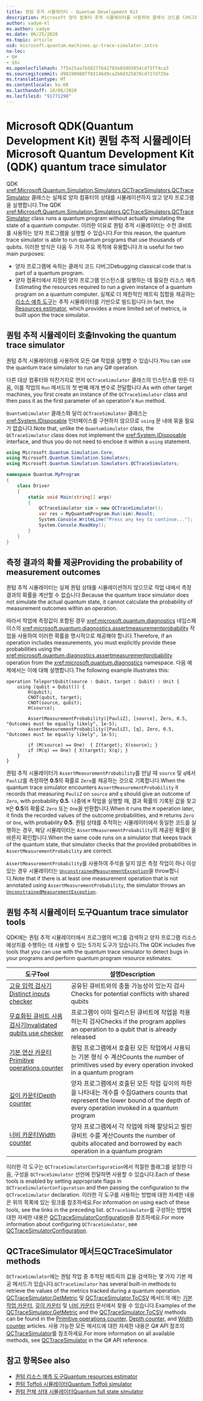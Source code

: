 ```yaml
---
title: 퀀텀 추적 시뮬레이터 - Quantum Development Kit
description: Microsoft 양자 컴퓨터 추적 시뮬레이터를 사용하여 클래식 코드를 디버그하고 Q# 프로그램의 리소스 요구 사항을 예측하는 방법을 알아봅니다.
author: vadym-kl
ms.author: vadym
ms.date: 06/25/2020
ms.topic: article
uid: microsoft.quantum.machines.qc-trace-simulator.intro
no-loc:
- Q#
- $$v
ms.openlocfilehash: 7f5e25aa7b58277642783e03d03854cd75ff4ca3
ms.sourcegitcommit: d98190988ff03146d9ca2b0d325870cd717d729a
ms.translationtype: HT
ms.contentlocale: ko-KR
ms.lasthandoff: 10/06/2020
ms.locfileid: "91771298"
---
```

# <a name="microsoft-quantum-development-kit-qdk-quantum-trace-simulator"></a><span data-ttu-id="98239-103">Microsoft QDK(Quantum Development Kit) 퀀텀 추적 시뮬레이터</span><span class="sxs-lookup"><span data-stu-id="98239-103">Microsoft Quantum Development Kit (QDK) quantum trace simulator</span></span>

<span data-ttu-id="98239-104">QDK <xref:Microsoft.Quantum.Simulation.Simulators.QCTraceSimulators.QCTraceSimulator> 클래스는 실제로 양자 컴퓨터의 상태를 시뮬레이션하지 않고 양자 프로그램을 실행합니다.</span><span class="sxs-lookup"><span data-stu-id="98239-104">The QDK <xref:Microsoft.Quantum.Simulation.Simulators.QCTraceSimulators.QCTraceSimulator> class runs a quantum program without actually simulating the state of a quantum computer.</span></span> <span data-ttu-id="98239-105">이러한 이유로 퀀텀 추적 시뮬레이터는 수천 큐비트를 사용하는 양자 프로그램을 실행할 수 있습니다.</span><span class="sxs-lookup"><span data-stu-id="98239-105">For this reason, the quantum trace simulator is able to run quantum programs that use thousands of qubits.</span></span>  <span data-ttu-id="98239-106">이러한 방식은 다음 두 가지 주요 목적에 유용합니다.</span><span class="sxs-lookup"><span data-stu-id="98239-106">It is useful for two main purposes:</span></span> 

* <span data-ttu-id="98239-107">양자 프로그램에 속하는 클래식 코드 디버그</span><span class="sxs-lookup"><span data-stu-id="98239-107">Debugging classical code that is part of a quantum program.</span></span> 
* <span data-ttu-id="98239-108">양자 컴퓨터에서 지정된 양자 프로그램 인스턴스를 실행하는 데 필요한 리소스 예측</span><span class="sxs-lookup"><span data-stu-id="98239-108">Estimating the resources required to run a given instance of a quantum program on a quantum computer.</span></span> <span data-ttu-id="98239-109">실제로 더 제한적인 메트릭 집합을 제공하는 [리소스 예측 도구](xref:microsoft.quantum.machines.resources-estimator)는 추적 시뮬레이터를 기반으로 빌드됩니다.</span><span class="sxs-lookup"><span data-stu-id="98239-109">In fact, the [Resources estimator](xref:microsoft.quantum.machines.resources-estimator), which provides a more limited set of metrics, is built upon the trace simulator.</span></span>

## <a name="invoking-the-quantum-trace-simulator"></a><span data-ttu-id="98239-110">퀀텀 추적 시뮬레이터 호출</span><span class="sxs-lookup"><span data-stu-id="98239-110">Invoking the quantum trace simulator</span></span>

<span data-ttu-id="98239-111">퀀텀 추적 시뮬레이터를 사용하여 모든 Q# 작업을 실행할 수 있습니다.</span><span class="sxs-lookup"><span data-stu-id="98239-111">You can use the quantum trace simulator to run any Q# operation.</span></span>

<span data-ttu-id="98239-112">다른 대상 컴퓨터와 마찬가지로 먼저 `QCTraceSimulator` 클래스의 인스턴스를 만든 다음, 이를 작업의 `Run` 메서드의 첫 번째 매개 변수로 전달합니다.</span><span class="sxs-lookup"><span data-stu-id="98239-112">As with other target machines, you first create an instance of the `QCTraceSimulator` class and then pass it as the first parameter of an operation's `Run` method.</span></span>

<span data-ttu-id="98239-113">`QuantumSimulator` 클래스와 달리 `QCTraceSimulator` 클래스는 <xref:System.IDisposable> 인터페이스를 구현하지 않으므로 `using` 문 내에 묶을 필요가 없습니다.</span><span class="sxs-lookup"><span data-stu-id="98239-113">Note that, unlike the `QuantumSimulator` class, the `QCTraceSimulator` class does not implement the <xref:System.IDisposable> interface, and thus you do not need to enclose it within a `using` statement.</span></span>

```csharp
using Microsoft.Quantum.Simulation.Core;
using Microsoft.Quantum.Simulation.Simulators;
using Microsoft.Quantum.Simulation.Simulators.QCTraceSimulators;

namespace Quantum.MyProgram
{
    class Driver
    {
        static void Main(string[] args)
        {
            QCTraceSimulator sim = new QCTraceSimulator();
            var res = MyQuantumProgram.Run(sim).Result;
            System.Console.WriteLine("Press any key to continue...");
            System.Console.ReadKey();
        }
    }
}
```

## <a name="providing-the-probability-of-measurement-outcomes"></a><span data-ttu-id="98239-114">측정 결과의 확률 제공</span><span class="sxs-lookup"><span data-stu-id="98239-114">Providing the probability of measurement outcomes</span></span>

<span data-ttu-id="98239-115">퀀텀 추적 시뮬레이터는 실제 퀀텀 상태를 시뮬레이션하지 않으므로 작업 내에서 측정 결과의 확률을 계산할 수 없습니다.</span><span class="sxs-lookup"><span data-stu-id="98239-115">Because the quantum trace simulator does not simulate the actual quantum state, it cannot calculate the probability of measurement outcomes within an operation.</span></span> 

<span data-ttu-id="98239-116">따라서 작업에 측정값이 포함된 경우 <xref:microsoft.quantum.diagnostics> 네임스페이스의 <xref:microsoft.quantum.diagnostics.assertmeasurementprobability> 작업을 사용하여 이러한 확률을 명시적으로 제공해야 합니다.</span><span class="sxs-lookup"><span data-stu-id="98239-116">Therefore, if an operation includes measurements, you must explicitly provide these probabilities using the <xref:microsoft.quantum.diagnostics.assertmeasurementprobability> operation from the <xref:microsoft.quantum.diagnostics> namespace.</span></span> <span data-ttu-id="98239-117">다음 예제에서는 이에 대해 설명합니다.</span><span class="sxs-lookup"><span data-stu-id="98239-117">The following example illustrates this:</span></span>

```qsharp
operation TeleportQubit(source : Qubit, target : Qubit) : Unit {
    using (qubit = Qubit()) {
        H(qubit);
        CNOT(qubit, target);
        CNOT(source, qubit);
        H(source);

        AssertMeasurementProbability([PauliZ], [source], Zero, 0.5, "Outcomes must be equally likely", 1e-5);
        AssertMeasurementProbability([PauliZ], [q], Zero, 0.5, "Outcomes must be equally likely", 1e-5);

        if (M(source) == One)  { Z(target); X(source); }
        if (M(q) == One) { X(target); X(q); }
    }
}
```

<span data-ttu-id="98239-118">퀀텀 추적 시뮬레이터가 `AssertMeasurementProbability`를 만날 때 `source` 및 `q`에서 `PauliZ`를 측정하면 **0.5**의 확률로 `Zero`를 제공하는 것으로 기록합니다.</span><span class="sxs-lookup"><span data-stu-id="98239-118">When the quantum trace simulator encounters `AssertMeasurementProbability` it records that measuring `PauliZ` on `source` and `q` should give an outcome of `Zero`, with probability **0.5**.</span></span> <span data-ttu-id="98239-119">나중에 `M` 작업을 실행할 때, 결과 확률의 기록된 값을 찾고 `M`은 **0.5**의 확률로 `Zero` 또는 `One`을 반환합니다.</span><span class="sxs-lookup"><span data-stu-id="98239-119">When it runs the `M` operation later, it finds the recorded values of the outcome probabilities, and `M` returns `Zero` or `One`, with probability **0.5**.</span></span> <span data-ttu-id="98239-120">퀀텀 상태를 추적하는 시뮬레이터에서 동일한 코드를 실행하는 경우, 해당 시뮬레이터는 `AssertMeasurementProbability`의 제공된 확률이 올바른지 확인합니다.</span><span class="sxs-lookup"><span data-stu-id="98239-120">When the same code runs on a simulator that keeps track of the quantum state, that simulator checks that the provided probabilities in `AssertMeasurementProbability` are correct.</span></span>

<span data-ttu-id="98239-121">`AssertMeasurementProbability`를 사용하여 주석을 달지 않은 측정 작업이 하나 이상 있는 경우 시뮬레이터는 [`UnconstrainedMeasurementException`](https://docs.microsoft.com/dotnet/api/microsoft.quantum.simulation.simulators.qctracesimulators.unconstrainedmeasurementexception)을 throw합니다.</span><span class="sxs-lookup"><span data-stu-id="98239-121">Note that if there is at least one measurement operation that is not annotated using `AssertMeasurementProbability`, the simulator throws an [`UnconstrainedMeasurementException`](https://docs.microsoft.com/dotnet/api/microsoft.quantum.simulation.simulators.qctracesimulators.unconstrainedmeasurementexception).</span></span>

## <a name="quantum-trace-simulator-tools"></a><span data-ttu-id="98239-122">퀀텀 추적 시뮬레이터 도구</span><span class="sxs-lookup"><span data-stu-id="98239-122">Quantum trace simulator tools</span></span>

<span data-ttu-id="98239-123">QDK에는 퀀텀 추적 시뮬레이터에서 프로그램의 버그를 검색하고 양자 프로그램 리소스 예상치를 수행하는 데 사용할 수 있는 5가지 도구가 있습니다.</span><span class="sxs-lookup"><span data-stu-id="98239-123">The QDK includes five tools that you can use with the quantum trace simulator to detect bugs in your programs and perform quantum program resource estimates:</span></span> 

|<span data-ttu-id="98239-124">도구</span><span class="sxs-lookup"><span data-stu-id="98239-124">Tool</span></span> | <span data-ttu-id="98239-125">설명</span><span class="sxs-lookup"><span data-stu-id="98239-125">Description</span></span> |
|-----| -----|
|[<span data-ttu-id="98239-126">고유 입력 검사기</span><span class="sxs-lookup"><span data-stu-id="98239-126">Distinct inputs checker</span></span>](xref:microsoft.quantum.machines.qc-trace-simulator.distinct-inputs) |<span data-ttu-id="98239-127">공유된 큐비트와의 충돌 가능성이 있는지 검사</span><span class="sxs-lookup"><span data-stu-id="98239-127">Checks for potential conflicts with shared qubits</span></span> |
|[<span data-ttu-id="98239-128">무효화된 큐비트 사용 검사기</span><span class="sxs-lookup"><span data-stu-id="98239-128">Invalidated qubits use checker</span></span>](xref:microsoft.quantum.machines.qc-trace-simulator.invalidated-qubits)  |<span data-ttu-id="98239-129">프로그램이 이미 릴리스된 큐비트에 작업을 적용하는지 검사</span><span class="sxs-lookup"><span data-stu-id="98239-129">Checks if the program applies an operation to a qubit that is already released</span></span> |
|[<span data-ttu-id="98239-130">기본 연산 카운터</span><span class="sxs-lookup"><span data-stu-id="98239-130">Primitive operations counter</span></span>](xref:microsoft.quantum.machines.qc-trace-simulator.primitive-counter)  | <span data-ttu-id="98239-131">퀀텀 프로그램에서 호출된 모든 작업에서 사용되는 기본 형식 수 계산</span><span class="sxs-lookup"><span data-stu-id="98239-131">Counts the number of primitives used by every operation invoked in a quantum program</span></span>  |
|[<span data-ttu-id="98239-132">깊이 카운터</span><span class="sxs-lookup"><span data-stu-id="98239-132">Depth counter</span></span>](xref:microsoft.quantum.machines.qc-trace-simulator.depth-counter)  |<span data-ttu-id="98239-133">양자 프로그램에서 호출된 모든 작업 깊이의 하한을 나타내는 개수를 수집</span><span class="sxs-lookup"><span data-stu-id="98239-133">Gathers counts that represent the lower bound of the depth of every operation invoked in a quantum program</span></span>   |
|[<span data-ttu-id="98239-134">너비 카운터</span><span class="sxs-lookup"><span data-stu-id="98239-134">Width counter</span></span>](xref:microsoft.quantum.machines.qc-trace-simulator.width-counter)  |<span data-ttu-id="98239-135">양자 프로그램에서 각 작업에 의해 할당되고 빌린 큐비트 수를 계산</span><span class="sxs-lookup"><span data-stu-id="98239-135">Counts the number of qubits allocated and borrowed by each operation in a quantum program</span></span> |

<span data-ttu-id="98239-136">이러한 각 도구는 `QCTraceSimulatorConfiguration`에서 적절한 플래그를 설정한 다음, 구성을 `QCTraceSimulator` 선언에 전달하면 사용할 수 있습니다.</span><span class="sxs-lookup"><span data-stu-id="98239-136">Each of these tools is enabled by setting appropriate flags in `QCTraceSimulatorConfiguration` and then passing the configuration to the `QCTraceSimulator` declaration.</span></span> <span data-ttu-id="98239-137">이러한 각 도구를 사용하는 방법에 대한 자세한 내용은 위의 목록에 있는 링크를 참조하세요.</span><span class="sxs-lookup"><span data-stu-id="98239-137">For information on using each of these tools, see the links in the preceding list.</span></span> <span data-ttu-id="98239-138">`QCTraceSimulator`를 구성하는 방법에 대한 자세한 내용은 [QCTraceSimulatorConfiguration](xref:Microsoft.Quantum.Simulation.Simulators.QCTraceSimulators.QCTraceSimulatorConfiguration)을 참조하세요.</span><span class="sxs-lookup"><span data-stu-id="98239-138">For more information about configuring `QCTraceSimulator`, see [QCTraceSimulatorConfiguration](xref:Microsoft.Quantum.Simulation.Simulators.QCTraceSimulators.QCTraceSimulatorConfiguration).</span></span>

## <a name="qctracesimulator-methods"></a><span data-ttu-id="98239-139">QCTraceSimulator 메서드</span><span class="sxs-lookup"><span data-stu-id="98239-139">QCTraceSimulator methods</span></span>

<span data-ttu-id="98239-140">`QCTraceSimulator`에는 퀀텀 작업 중 추적된 메트릭의 값을 검색하는 몇 가지 기본 제공 메서드가 있습니다.</span><span class="sxs-lookup"><span data-stu-id="98239-140">`QCTraceSimulator` has several built-in methods to retrieve the values of the metrics tracked during a quantum operation.</span></span> <span data-ttu-id="98239-141">[QCTraceSimulator.GetMetric](https://docs.microsoft.com/dotnet/api/microsoft.quantum.simulation.simulators.qctracesimulators.qctracesimulator.getmetric) 및 [QCTraceSimulator.ToCSV](https://docs.microsoft.com/dotnet/api/microsoft.quantum.simulation.simulators.qctracesimulators.qctracesimulator.tocsv) 메서드의 예는 [기본 작업 카운터](xref:microsoft.quantum.machines.qc-trace-simulator.primitive-counter), [깊이 카운터](xref:microsoft.quantum.machines.qc-trace-simulator.depth-counter) 및 [너비 카운터](xref:microsoft.quantum.machines.qc-trace-simulator.width-counter) 문서에서 찾을 수 있습니다.</span><span class="sxs-lookup"><span data-stu-id="98239-141">Examples of the [QCTraceSimulator.GetMetric](https://docs.microsoft.com/dotnet/api/microsoft.quantum.simulation.simulators.qctracesimulators.qctracesimulator.getmetric) and the [QCTraceSimulator.ToCSV](https://docs.microsoft.com/dotnet/api/microsoft.quantum.simulation.simulators.qctracesimulators.qctracesimulator.tocsv) methods can be found in the [Primitive operations counter](xref:microsoft.quantum.machines.qc-trace-simulator.primitive-counter), [Depth counter](xref:microsoft.quantum.machines.qc-trace-simulator.depth-counter), and [Width counter](xref:microsoft.quantum.machines.qc-trace-simulator.width-counter) articles.</span></span> <span data-ttu-id="98239-142">사용 가능한 모든 메서드에 대한 자세한 내용은 Q# API 참조의 [QCTraceSimulator](xref:Microsoft.Quantum.Simulation.Simulators.QCTraceSimulators.QCTraceSimulator)를 참조하세요.</span><span class="sxs-lookup"><span data-stu-id="98239-142">For more information on all available methods, see [QCTraceSimulator](xref:Microsoft.Quantum.Simulation.Simulators.QCTraceSimulators.QCTraceSimulator) in the Q# API reference.</span></span>  

## <a name="see-also"></a><span data-ttu-id="98239-143">참고 항목</span><span class="sxs-lookup"><span data-stu-id="98239-143">See also</span></span>

- [<span data-ttu-id="98239-144">퀀텀 리소스 예측 도구</span><span class="sxs-lookup"><span data-stu-id="98239-144">Quantum resources estimator</span></span>](xref:microsoft.quantum.machines.resources-estimator)
- [<span data-ttu-id="98239-145">퀀텀 Toffoli 시뮬레이터</span><span class="sxs-lookup"><span data-stu-id="98239-145">Quantum Toffoli simulator</span></span>](xref:microsoft.quantum.machines.toffoli-simulator)
- [<span data-ttu-id="98239-146">퀀텀 전체 상태 시뮬레이터</span><span class="sxs-lookup"><span data-stu-id="98239-146">Quantum full state simulator</span></span>](xref:microsoft.quantum.machines.full-state-simulator) 